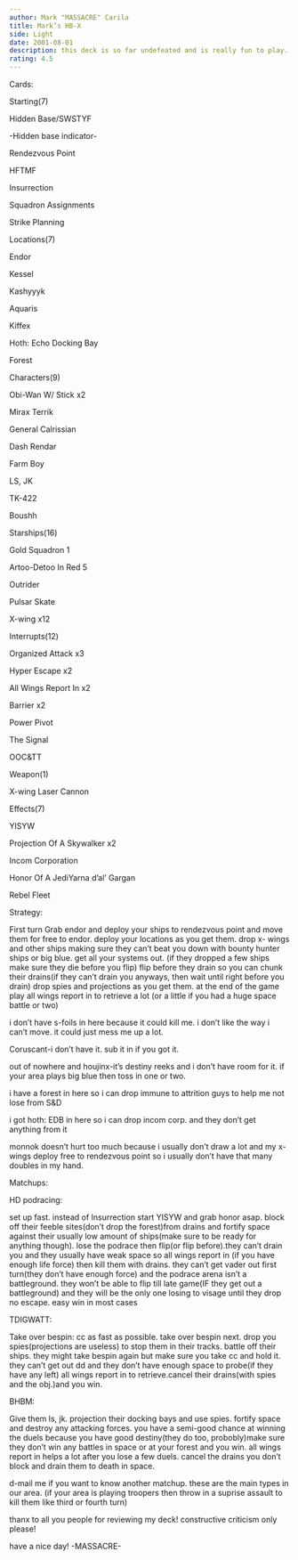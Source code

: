 ```yaml
---
author: Mark "MASSACRE" Carila
title: Mark’s HB-X
side: Light
date: 2001-08-01
description: this deck is so far undefeated and is really fun to play.
rating: 4.5
---
```

Cards: 

Starting(7)
Hidden Base/SWSTYF
-Hidden base indicator-
Rendezvous Point
HFTMF
Insurrection
Squadron Assignments
Strike Planning

Locations(7)
Endor
Kessel
Kashyyyk
Aquaris
Kiffex
Hoth: Echo Docking Bay
Forest

Characters(9)
Obi-Wan W/ Stick x2
Mirax Terrik
General Calrissian
Dash Rendar
Farm Boy
LS, JK
TK-422
Boushh

Starships(16)
Gold Squadron 1
Artoo-Detoo In Red 5
Outrider
Pulsar Skate
X-wing x12

Interrupts(12)
Organized Attack x3
Hyper Escape x2
All Wings Report In x2
Barrier x2
Power Pivot
The Signal
OOC&TT

Weapon(1)
X-wing Laser Cannon

Effects(7)
YISYW
Projection Of A Skywalker x2
Incom Corporation
Honor Of A JediYarna d’al’ Gargan
Rebel Fleet 

Strategy: 

First turn Grab endor and deploy your ships to rendezvous point and move them for free to endor. deploy your locations as you get them. drop x- wings and other ships making sure they can’t beat you down with bounty hunter ships or big blue. get all your systems out. (if they dropped a few ships make sure they die before you flip) flip before they drain so you can chunk their drains(if they can’t drain you anyways, then wait until right before you drain) drop spies and projections as you get them.  at the end of the game play all wings report in to retrieve a lot (or a little if you had a huge space battle or two)

i don’t have s-foils in here because it could kill me. i don’t like the way i can’t move. it could just mess me up a lot.
Coruscant-i don’t have it. sub it in if you got it.
out of nowhere and houjinx-it’s destiny reeks and i don’t have room for it. if your area plays big blue then toss in one or two.
i have a forest in here so i can drop immune to attrition guys to help me not lose from S&D
i got hoth: EDB in here so i can drop incom corp. and they don’t get anything from it
monnok doesn’t hurt too much because i usually don’t draw a lot and my x-wings deploy free to rendezvous point so i usually don’t have that many doubles in my hand.

Matchups:
HD podracing:
set up fast. instead of Insurrection start YISYW and grab honor asap. block off their feeble sites(don’t drop the forest)from drains and fortify space against their usually low amount of ships(make sure to be ready for anything though). lose the podrace then flip(or flip before).they can’t drain you and they usually have weak space so all wings report in (if you have enough life force) then kill them with drains. they can’t get vader out first turn(they don’t have enough force) and the podrace arena isn’t a battleground. they won’t be able to flip till late game(IF they get out a battleground) and they will be the only one losing to visage until they drop no escape. easy win in most cases

TDIGWATT:
Take over bespin: cc as fast as possible. take over bespin next. drop you spies(projections are useless) to stop them in their tracks. battle off their ships. they might take bespin again but make sure you take cc and hold it. they can’t get out dd and they don’t have enough space to probe(if they have any left) all wings report in to retrieve.cancel their drains(with spies and the obj.)and you win.

BHBM:
Give them ls, jk. projection their docking bays and use spies. fortify space and destroy any attacking forces. you have a semi-good chance at winning the duels because you have good destiny(they do too, probobly)make sure they don’t win any battles in space or at your forest and you win. all wings report in helps a lot after you lose a few duels. cancel the drains you don’t block and drain them to death in space.

d-mail me if you want to know another matchup. these are the main types in our area. (if your area is playing troopers then throw in a suprise assault to kill them like third or fourth turn)
thanx to all you people for reviewing my deck! constructive criticism only please!
have a nice day! -MASSACRE-

